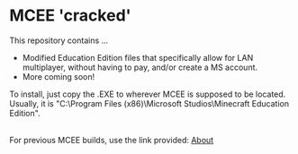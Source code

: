 # MCEE 'cracked'
This repository contains ...
- Modified Education Edition files that specifically allow for LAN multiplayer, without having to pay, and/or create a MS account.
- More coming soon!

To install, just copy the .EXE to wherever MCEE is supposed to be located. Usually, it is "C:\Program Files (x86)\Microsoft Studios\Minecraft Education Edition".

<br>
For previous MCEE builds, use the link provided:
<a href="https://archive.org/details/minecraft-education-edition-win32">About<a>
